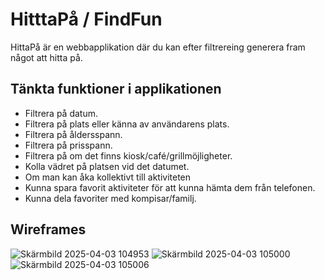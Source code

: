 # HitttaPå / FindFun

HittaPå är en webbapplikation där du kan efter filtrereing generera fram något att hitta på.

## Tänkta funktioner i applikationen

- Filtrera på datum.
- Filtrera på plats eller känna av användarens plats.
- Filtrera på åldersspann.
- Filtrera på prisspann.
- Filtrera på om det finns kiosk/café/grillmöjligheter.
- Kolla vädret på platsen vid det datumet.
- Om man kan åka kollektivt till aktiviteten
- Kunna spara favorit aktiviteter för att kunna hämta dem från telefonen.
- Kunna dela favoriter med kompisar/familj.


## Wireframes
![Skärmbild 2025-04-03 104953](https://github.com/user-attachments/assets/206450f6-858c-4cfe-a4fb-c7645cbc79d4)
![Skärmbild 2025-04-03 105000](https://github.com/user-attachments/assets/ede403eb-af8e-4448-a2a2-333d180656e2)
![Skärmbild 2025-04-03 105006](https://github.com/user-attachments/assets/04cb9aef-e961-416f-878a-021b65b1aab3)
